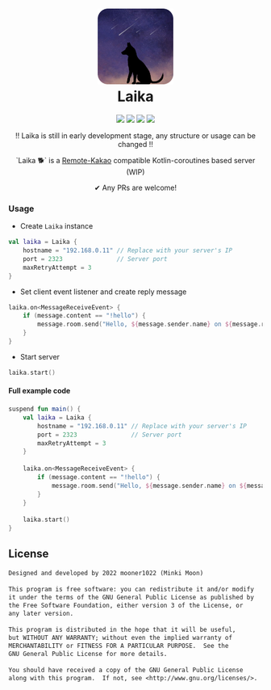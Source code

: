 # <h1 align="center"><img src="./images/logo.svg" style="width:150px;height:150px;"/><br>Laika</h1>

<p align="center">
    <a href="https://kotlinlang.org/"><img src="https://img.shields.io/badge/Kotlin-0095D5?&style=for-the-badge&logo=kotlin&logoColor=white"></a>
    <a href="https://kotlinlang.org/"><img src="https://img.shields.io/badge/Coroutines-4D77FF?&style=for-the-badge&logo=kotlin&logoColor=white"></a>
    <a href="./"><img src="https://img.shields.io/github/repo-size/mooner1022/Laika?&style=for-the-badge"></a>
    <a href="./LICENSE"><img src="https://img.shields.io/github/license/mooner1022/Laika?&style=for-the-badge"></a>
</p>

<p align="center">
    !! Laika is still in early development stage, any structure or usage can be changed !!
</p>

<p align="center">
    `Laika 🐕` is a <a href="https://github.com/remote-kakao">Remote-Kakao</a> compatible Kotlin-coroutines based server (WIP)
</p>

<p align="center">
    ✔ Any PRs are welcome!
</p>


### Usage

+ Create `Laika` instance
```kotlin
val laika = Laika {
    hostname = "192.168.0.11" // Replace with your server's IP
    port = 2323               // Server port
    maxRetryAttempt = 3
}
```

+ Set client event listener and create reply message
```kotlin
laika.on<MessageReceiveEvent> {
    if (message.content == "!hello") {
        message.room.send("Hello, ${message.sender.name} on ${message.room.name}!")
    }
}
```

+ Start server
```kotlin
laika.start()
```

#### Full example code
```kotlin
suspend fun main() {
    val laika = Laika {
        hostname = "192.168.0.11" // Replace with your server's IP
        port = 2323               // Server port
        maxRetryAttempt = 3
    }

    laika.on<MessageReceiveEvent> {
        if (message.content == "!hello") {
            message.room.send("Hello, ${message.sender.name} on ${message.room.name}!")
        }
    }

    laika.start()
}
```

## License
```
Designed and developed by 2022 mooner1022 (Minki Moon)

This program is free software: you can redistribute it and/or modify
it under the terms of the GNU General Public License as published by
the Free Software Foundation, either version 3 of the License, or
any later version.

This program is distributed in the hope that it will be useful,
but WITHOUT ANY WARRANTY; without even the implied warranty of
MERCHANTABILITY or FITNESS FOR A PARTICULAR PURPOSE.  See the
GNU General Public License for more details.

You should have received a copy of the GNU General Public License
along with this program.  If not, see <http://www.gnu.org/licenses/>.
```

